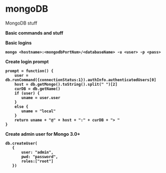 # mongoDB
MongoDB stuff

<b>Basic commands and stuff<b/>

<b>Basic logins</b>
```
mongo <hostname>:<mongodbPortNum>/<databaseName> -u <user> -p <pass>
```

<b>Create login prompt</b>
```
prompt = function() {
    user = db.runCommand({connectionStatus:1}).authInfo.authenticatedUsers[0]
    host = db.getMongo().toString().split(" ")[2]
    curDB = db.getName()
    if (user) {
       uname = user.user
    }
    else {
       uname = "local"
    }
    return uname + "@" + host + ":" + curDB + "> "
} 
```

<b>Create admin user for Mongo 3.0+</b>

```
db.createUser(
   {
       user: "admin", 
       pwd: "password", 
       roles:["root"]
   })
   ```
   
   
